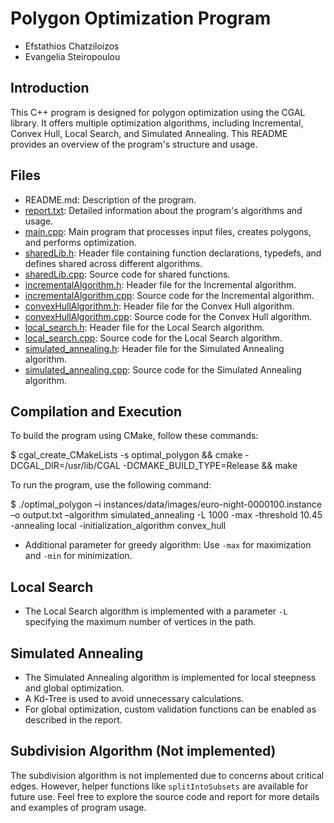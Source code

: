 # Polygon Optimization Program

- Efstathios Chatziloizos
- Evangelia Steiropoulou

## Introduction

This C++ program is designed for polygon optimization using the CGAL library. It offers multiple optimization algorithms, including Incremental, Convex Hull, Local Search, and Simulated Annealing. This README provides an overview of the program's structure and usage.

## Files

- README.md: Description of the program.
- [report.txt](https://github.com/StathisChatziloizos/CGAL-Polygon-Optimization/blob/6ac0c71f9d437004321efb7a4b647f4c72d95320/Project2_Polygon_Optimization/report.txt): Detailed information about the program's algorithms and usage.
- [main.cpp](https://github.com/StathisChatziloizos/CGAL-Polygon-Optimization/blob/6ac0c71f9d437004321efb7a4b647f4c72d95320/Project2_Polygon_Optimization/main.cpp): Main program that processes input files, creates polygons, and performs optimization.
- [sharedLib.h](https://github.com/StathisChatziloizos/CGAL-Polygon-Optimization/blob/6ac0c71f9d437004321efb7a4b647f4c72d95320/Project2_Polygon_Optimization/sharedLib.h): Header file containing function declarations, typedefs, and defines shared across different algorithms.
- [sharedLib.cpp](https://github.com/StathisChatziloizos/CGAL-Polygon-Optimization/blob/6ac0c71f9d437004321efb7a4b647f4c72d95320/Project2_Polygon_Optimization/sharedLib.cpp): Source code for shared functions.
- [incrementalAlgorithm.h](https://github.com/StathisChatziloizos/CGAL-Polygon-Optimization/blob/6ac0c71f9d437004321efb7a4b647f4c72d95320/Project2_Polygon_Optimization/incrementalAlgorithm.h): Header file for the Incremental algorithm.
- [incrementalAlgorithm.cpp]([incrementalAlgorithm.cpp](https://github.com/StathisChatziloizos/CGAL-Polygon-Optimization/blob/6ac0c71f9d437004321efb7a4b647f4c72d95320/Project2_Polygon_Optimization/incrementalAlgorithm.cpp)): Source code for the Incremental algorithm.
- [convexHullAlgorithm.h](https://github.com/StathisChatziloizos/CGAL-Polygon-Optimization/blob/6ac0c71f9d437004321efb7a4b647f4c72d95320/Project2_Polygon_Optimization/convexHullAlgorithm.h): Header file for the Convex Hull algorithm.
- [convexHullAlgorithm.cpp](convexHullAlgorithm.cpp): Source code for the Convex Hull algorithm.
- [local_search.h](https://github.com/StathisChatziloizos/CGAL-Polygon-Optimization/blob/6ac0c71f9d437004321efb7a4b647f4c72d95320/Project2_Polygon_Optimization/local_search.h): Header file for the Local Search algorithm.
- [local_search.cpp](https://github.com/StathisChatziloizos/CGAL-Polygon-Optimization/blob/6ac0c71f9d437004321efb7a4b647f4c72d95320/Project2_Polygon_Optimization/local_search.cpp): Source code for the Local Search algorithm.
- [simulated_annealing.h](https://github.com/StathisChatziloizos/CGAL-Polygon-Optimization/blob/6ac0c71f9d437004321efb7a4b647f4c72d95320/Project2_Polygon_Optimization/simulated_annealing.h): Header file for the Simulated Annealing algorithm.
- [simulated_annealing.cpp](https://github.com/StathisChatziloizos/CGAL-Polygon-Optimization/blob/6ac0c71f9d437004321efb7a4b647f4c72d95320/Project2_Polygon_Optimization/simulated_annealing.cpp): Source code for the Simulated Annealing algorithm.


## Compilation and Execution

To build the program using CMake, follow these commands:

  $ cgal_create_CMakeLists -s optimal_polygon && cmake -DCGAL_DIR=/usr/lib/CGAL -DCMAKE_BUILD_TYPE=Release && make

To run the program, use the following command:


  $ ./optimal_polygon –i instances/data/images/euro-night-0000100.instance –o output.txt –algorithm simulated_annealing -L 1000 -max -threshold 10.45 -annealing local -initialization_algorithm convex_hull

- Additional parameter for greedy algorithm: Use `-max` for maximization and `-min` for minimization.

## Local Search

- The Local Search algorithm is implemented with a parameter `-L` specifying the maximum number of vertices in the path.

## Simulated Annealing

- The Simulated Annealing algorithm is implemented for local steepness and global optimization.
- A Kd-Tree is used to avoid unnecessary calculations.
- For global optimization, custom validation functions can be enabled as described in the report.

## Subdivision Algorithm (Not implemented)

The subdivision algorithm is not implemented due to concerns about critical edges. However, helper functions like `splitIntoSubsets` are available for future use.
Feel free to explore the source code and report for more details and examples of program usage.
